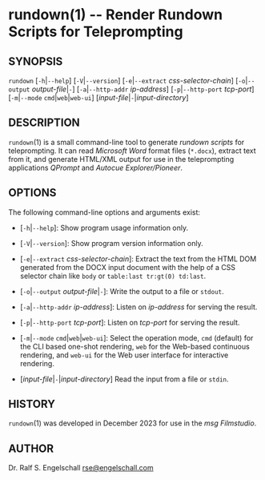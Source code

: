 
# rundown(1) -- Render Rundown Scripts for Teleprompting

## SYNOPSIS

`rundown`
\[`-h`|`--help`\]
\[`-V`|`--version`\]
\[`-e`|`--extract` *css-selector-chain*\]
\[`-o`|`--output` *output-file*|`-`]
\[`-a`|`--http-addr` *ip-address*\]
\[`-p`|`--http-port` *tcp-port*\]
\[`-m`|`--mode` `cmd`|`web`|`web-ui`\]
\[*input-file*|`-`|*input-directory*\]

## DESCRIPTION

`rundown`(1) is a small command-line tool to generate *rundown scripts*
for teleprompting. It can read *Microsoft Word* format files (`*.docx`),
extract text from it, and generate HTML/XML output for use in the
teleprompting applications *QPrompt* and *Autocue Explorer/Pioneer*.

## OPTIONS

The following command-line options and arguments exist:

- \[`-h`|`--help`\]:
  Show program usage information only.

- \[`-V`|`--version`\]:
  Show program version information only.

- \[`-e`|`--extract` *css-selector-chain*\]:
  Extract the text from the HTML DOM generated from the DOCX input
  document with the help of a CSS selector chain like `body` or
  `table:last tr:gt(0) td:last`.

- \[`-o`|`--output` *output-file*|`-`\]:
  Write the output to a file or `stdout`.

- \[`-a`|`--http-addr` *ip-address*\]:
  Listen on *ip-address* for serving the result.

- \[`-p`|`--http-port` *tcp-port*\]:
  Listen on *tcp-port* for serving the result.

- \[`-m`|`--mode` `cmd`|`web`|`web-ui`\]:
  Select the operation mode, `cmd` (default) for the CLI based
  one-shot rendering, `web` for the Web-based continuous rendering,
  and `web-ui` for the Web user interface for interactive rendering.

- \[*input-file*|`-`|*input-directory*\]
  Read the input from a file or `stdin`.

## HISTORY

`rundown`(1) was developed in December 2023 for use in the *msg Filmstudio*.

## AUTHOR

Dr. Ralf S. Engelschall <rse@engelschall.com>

